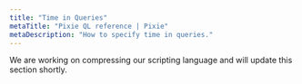```yaml
---
title: "Time in Queries"
metaTitle: "Pixie QL reference | Pixie"
metaDescription: "How to specify time in queries."
---
```


We are working on compressing our scripting language and will update this section shortly.